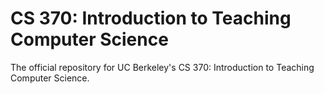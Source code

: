 # CS 370: Introduction to Teaching Computer Science

The official repository for UC Berkeley's CS 370: Introduction to Teaching Computer Science.
